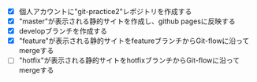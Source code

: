 - [X] 個人アカウントに"git-practice2"レポジトリを作成する
- [x] "master"が表示される静的サイトを作成し、github pagesに反映する
- [x] developブランチを作成する
- [x] "feature"が表示される静的サイトをfeatureブランチからGit-flowに沿ってmergeする
- [ ] "hotfix"が表示される静的サイトをhotfixブランチからGit-flowに沿ってmergeする
